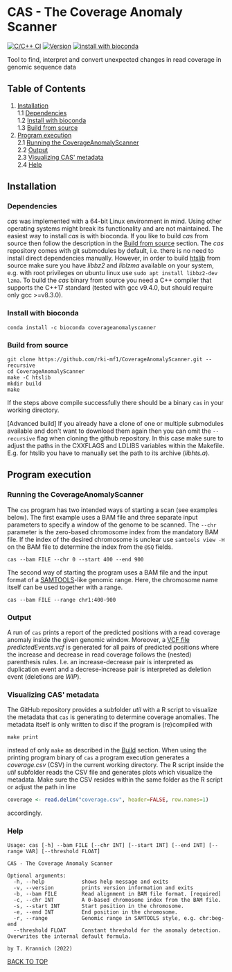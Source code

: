 # CAS - The Coverage Anomaly Scanner

[![C/C++ CI](https://github.com/rki-mf1/CoverageAnomalyScanner/actions/workflows/c-cpp.yml/badge.svg)](https://github.com/rki-mf1/CoverageAnomalyScanner/actions/workflows/c-cpp.yml)
[![Version](https://img.shields.io/github/v/release/rki-mf1/CoverageAnomalyScanner)](https://github.com/rki-mf1/CoverageAnomalyScanner/releases/latest)
[![install with bioconda](https://img.shields.io/badge/install%20with-bioconda-brightgreen.svg?style=flat)](http://bioconda.github.io/recipes/coverageanomalyscanner/README.html)

Tool to find, interpret and convert unexpected changes in read coverage in genomic sequence data

## Table of Contents
1. [Installation](#installation) <br>
    1.1 [Dependencies](#dependencies) <br>
    1.2 [Install with bioconda](#install-with-bioconda)<br>
    1.3 [Build from source](#build-from-source) <br>
2. [Program execution](#program-execution) <br>
    2.1 [Running the CoverageAnomalyScanner](#running-the-coverageanomalyscanner) <br>
    2.2 [Output](#output) <br>
    2.3 [Visualizing CAS' metadata](#visualizing-cas-metadata) <br>
    2.4 [Help](#help) <br>
    
## Installation

### Dependencies
_cas_ was implemented with a 64-bit Linux environment in mind. Using other operating systems might break its functionality and are not maintained. The easiest way to install _cas_ is with bioconda.  If you like to build _cas_ from source then follow the description in the [Build from source](#build-from-source) section. The _cas_ repository comes with git submodules by default, i.e. there is no need to install direct dependencies manually. However, in order to build [htslib](https://github.com/samtools/htslib) from source make sure you have _libbz2_ and _liblzma_ available on your system, e.g. with root privileges on ubuntu linux use `sudo apt install libbz2-dev lzma`. To build the _cas_ binary from source you need a C++ compiler that supports the C++17 standard (tested with gcc v9.4.0, but should require only gcc >=v8.3.0).

### Install with bioconda
```
conda install -c bioconda coverageanomalyscanner
```

### Build from source
```
git clone https://github.com/rki-mf1/CoverageAnomalyScanner.git --recursive
cd CoverageAnomalyScanner 
make -C htslib
mkdir build
make
```

If the steps above compile successfully there should be a binary `cas` in your working directory.

[Advanced build] If you already have a clone of one or multiple submodules available and don't want to download them again then you can omit the `--recursive` flag when cloning the github repository. In this case make sure to adjust the paths in the CXXFLAGS and LDLIBS variables within the Makefile. E.g. for htslib you have to manually set the path to its archive (_libhts.a_).

## Program execution

### Running the CoverageAnomalyScanner
The `cas` program has two intended ways of starting a scan (see examples below). The first example uses a BAM file and three separate input parameters to specify a window of the genome to be scanned. The `--chr` parameter is the zero-based chromosome index from the mandatory BAM file. If the index of the desired chromosome is unclear use `samtools view -H` on the BAM file to determine the index from the `@SQ` fields.
```
cas --bam FILE --chr 0 --start 400 --end 900
```
The second way of starting the program uses a BAM file and the input format of a [SAMTOOLS](http://www.htslib.org/)-like genomic range. Here, the chromosome name itself can be used together with a range.
```
cas --bam FILE --range chr1:400-900
```

### Output
A run of `cas` prints a report of the predicted positions with a read coverage anomaly inside the given genomic window. Moreover, a [VCF file](https://samtools.github.io/hts-specs/VCFv4.2.pdf) _predictedEvents.vcf_ is generated for all pairs of predicted positions where the increase and decrease in read coverage follows the (nested) parenthesis rules. I.e. an increase-decrease pair is interpreted as duplication event and a decrese-increase pair is interpreted as deletion event (deletions are _WIP_).

### Visualizing CAS' metadata
The GitHub repository provides a subfolder _util_ with a R script to visualize the metadata that `cas` is generating to determine coverage anomalies. The metadata itself is only written to disc if the program is (re)compiled with
```
make print
```
instead of only `make` as described in the [Build](#build) section. When using the printing program binary of `cas` a program execution generates a _coverage.csv_ (CSV) in the current working directory. The R script inside the _util_ subfolder reads the CSV file and generates plots which visualize the metadata. Make sure the CSV resides within the same folder as the R script or adjust the path in line
```R
coverage <- read.delim("coverage.csv", header=FALSE, row.names=1)
```
accordingly.

### Help
```
Usage: cas [-h] --bam FILE [--chr INT] [--start INT] [--end INT] [--range VAR] [--threshold FLOAT]

CAS - The Coverage Anomaly Scanner

Optional arguments:
  -h, --help            shows help message and exits 
  -v, --version         prints version information and exits 
  -b, --bam FILE        Read alignment in BAM file format. [required]
  -c, --chr INT         A 0-based chromosome index from the BAM file. 
  -s, --start INT       Start position in the chromosome. 
  -e, --end INT         End position in the chromosome. 
  -r, --range           Genomic range in SAMTOOLS style, e.g. chr:beg-end 
  --threshold FLOAT     Constant threshold for the anomaly detection. Overwrites the internal default formula. 

by T. Krannich (2022)
```

[BACK TO TOP](#table-of-contents)
